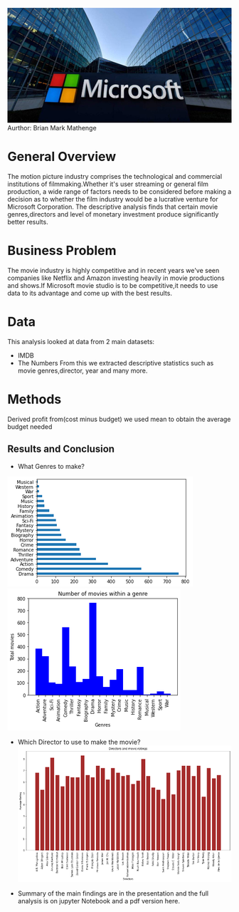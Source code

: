 ![](microsoft.jpg)
Aurthor: Brian Mark Mathenge
# General Overview
The motion picture industry comprises the technological and commercial institutions of filmmaking.Whether it's user streaming or general film production, a wide range of factors needs to be considered before making a decision as to whether the film industry would be a lucrative venture for Microsoft Corporation.
The descriptive analysis finds that certain movie genres,directors and level of monetary investment produce significantly better results.

# Business Problem
The movie industry is highly competitive and in recent years we've seen companies like Netflix and Amazon investing heavily in movie productions and shows.If Microsoft movie studio is to be competitive,it needs to use data to its advantage and come up with the best results.
# Data
This analysis looked at data from 2 main datasets:
+ IMDB
+ The Numbers
From this we extracted descriptive statistics such as movie genres,director, year and many more.

# Methods
Derived profit from(cost minus budget)
we used mean to obtain the average budget needed
## Results and Conclusion
+ What Genres to make?


![](Graphs/graph%201.png)
![](Graphs/graph%2021.png)
+ Which Director to use to make the movie?
![](Graphs/graph%203.png)

+ Summary of the main findings are in the presentation and the full analysis is on jupyter Notebook and a pdf version here.